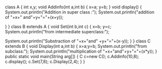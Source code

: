class A
{
int x,y;
void Addinfo(int a,int b)
{
x=a;
y=b;
}
void display()
{
System.out.println("Addition in  super class :");
System.out.println("addition of "+x+" and"+y+"="+(x+y));

}
}
class B extends A
{
void Set(int b,int c)
{
x=b;
y=c;
System.out.println("from intermediate superclass:");

System.out.println("Substraction of "+x+"and" +y+"="+(x-y));
}
}
class C extends B
{
void Display(int a,int b)
{
x=a;y=b;
System.out.println("from subclass:");
System.out.println("multiplication of "+x+"and"+y+"="+(x*y));
}
public  static void main(String arg[])
{
C c=new C();
c.Addinfo(10,8);
c.display();
c.Set(7,8);
c.Display(2,4);
}
}
